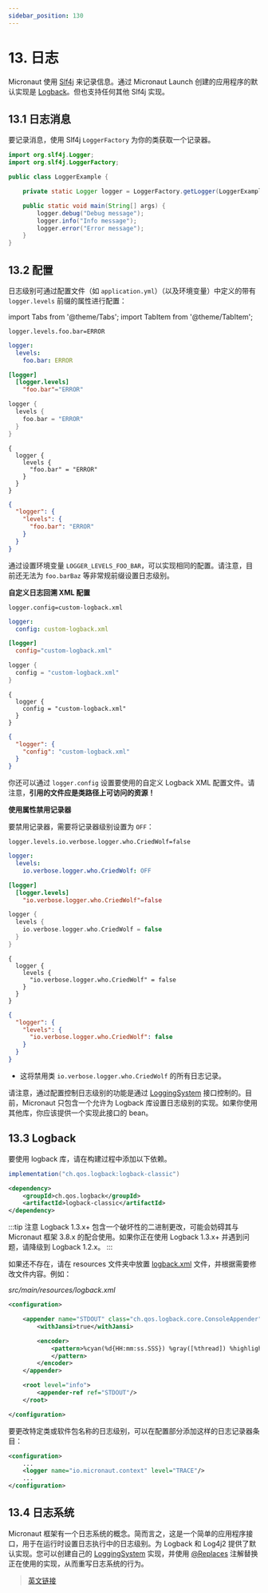 ```yaml
---
sidebar_position: 130
---
```


# 13. 日志

Micronaut 使用 [Slf4j](https://www.slf4j.org/) 来记录信息。通过 Micronaut Launch 创建的应用程序的默认实现是 [Logback](https://logback.qos.ch/)。但也支持任何其他 Slf4j 实现。

## 13.1 日志消息

要记录消息，使用 Slf4j `LoggerFactory` 为你的类获取一个记录器。

```java
import org.slf4j.Logger;
import org.slf4j.LoggerFactory;

public class LoggerExample {

    private static Logger logger = LoggerFactory.getLogger(LoggerExample.class);

    public static void main(String[] args) {
        logger.debug("Debug message");
        logger.info("Info message");
        logger.error("Error message");
    }
}
```

## 13.2 配置

日志级别可通过配置文件（如 `application.yml`）（以及环境变量）中定义的带有 `logger.levels` 前缀的属性进行配置：

import Tabs from '@theme/Tabs';
import TabItem from '@theme/TabItem';

<Tabs>
  <TabItem value="Properties" label="Properties">

```properties
logger.levels.foo.bar=ERROR
```

  </TabItem>
  <TabItem value="Yaml" label="Yaml">

```yaml
logger:
  levels:
    foo.bar: ERROR
```

  </TabItem>
    <TabItem value="Toml" label="Toml">

```toml
[logger]
  [logger.levels]
    "foo.bar"="ERROR"
```

  </TabItem>
    <TabItem value="Groovy" label="Groovy">

```groovy
logger {
  levels {
    foo.bar = "ERROR"
  }
}
```

  </TabItem>
    <TabItem value="Hoon" label="Hoon">

```hocon
{
  logger {
    levels {
      "foo.bar" = "ERROR"
    }
  }
}
```

  </TabItem>
    <TabItem value="JSON" label="JSON">

```json
{
  "logger": {
    "levels": {
      "foo.bar": "ERROR"
    }
  }
}
```

  </TabItem>
</Tabs>

通过设置环境变量 `LOGGER_LEVELS_FOO_BAR`，可以实现相同的配置。请注意，目前还无法为 `foo.barBaz` 等非常规前缀设置日志级别。

**自定义日志回溯 XML 配置**

<Tabs>
  <TabItem value="Properties" label="Properties">

```properties
logger.config=custom-logback.xml
```

  </TabItem>
  <TabItem value="Yaml" label="Yaml">

```yaml
logger:
  config: custom-logback.xml
```

  </TabItem>
    <TabItem value="Toml" label="Toml">

```toml
[logger]
  config="custom-logback.xml"
```

  </TabItem>
    <TabItem value="Groovy" label="Groovy">

```groovy
logger {
  config = "custom-logback.xml"
}
```

  </TabItem>
    <TabItem value="Hoon" label="Hoon">

```hocon
{
  logger {
    config = "custom-logback.xml"
  }
}
```

  </TabItem>
    <TabItem value="JSON" label="JSON">

```json
{
  "logger": {
    "config": "custom-logback.xml"
  }
}
```

  </TabItem>
</Tabs>

你还可以通过 `logger.config` 设置要使用的自定义 Logback XML 配置文件。请注意，**引用的文件应是类路径上可访问的资源！**

**使用属性禁用记录器**

要禁用记录器，需要将记录器级别设置为 `OFF`：

<Tabs>
  <TabItem value="Properties" label="Properties">

```properties
logger.levels.io.verbose.logger.who.CriedWolf=false
```

  </TabItem>
  <TabItem value="Yaml" label="Yaml">

```yaml
logger:
  levels:
    io.verbose.logger.who.CriedWolf: OFF
```

  </TabItem>
    <TabItem value="Toml" label="Toml">

```toml
[logger]
  [logger.levels]
    "io.verbose.logger.who.CriedWolf"=false
```

  </TabItem>
    <TabItem value="Groovy" label="Groovy">

```groovy
logger {
  levels {
    io.verbose.logger.who.CriedWolf = false
  }
}
```

  </TabItem>
    <TabItem value="Hoon" label="Hoon">

```hocon
{
  logger {
    levels {
      "io.verbose.logger.who.CriedWolf" = false
    }
  }
}
```

  </TabItem>
    <TabItem value="JSON" label="JSON">

```json
{
  "logger": {
    "levels": {
      "io.verbose.logger.who.CriedWolf": false
    }
  }
}
```

  </TabItem>
</Tabs>

- 这将禁用类 `io.verbose.logger.who.CriedWolf` 的所有日志记录。

请注意，通过配置控制日志级别的功能是通过 [LoggingSystem](https://micronaut-projects.github.io/micronaut-docs-mn3/3.9.4/api/io/micronaut/logging/LoggingSystem.html) 接口控制的。目前，Micronaut 只包含一个允许为 Logback 库设置日志级别的实现。如果你使用其他库，你应该提供一个实现此接口的 bean。

## 13.3 Logback

要使用 logback 库，请在构建过程中添加以下依赖。

<Tabs>
  <TabItem value="Gradle" label="Gradle">

```groovy
implementation("ch.qos.logback:logback-classic")
```

  </TabItem>
  <TabItem value="Maven" label="Maven">

```xml
<dependency>
    <groupId>ch.qos.logback</groupId>
    <artifactId>logback-classic</artifactId>
</dependency>
```

  </TabItem>
</Tabs>

:::tip 注意
Logback 1.3.x+ 包含一个破坏性的二进制更改，可能会妨碍其与 Micronaut 框架 3.8.x 的配合使用。如果你正在使用 Logback 1.3.x+ 并遇到问题，请降级到 Logback 1.2.x。
:::

如果还不存在，请在 resources 文件夹中放置 [logback.xml](https://logback.qos.ch/manual/configuration.html) 文件，并根据需要修改文件内容。例如：

*src/main/resources/logback.xml*

```xml
<configuration>

    <appender name="STDOUT" class="ch.qos.logback.core.ConsoleAppender">
        <withJansi>true</withJansi>

        <encoder>
            <pattern>%cyan(%d{HH:mm:ss.SSS}) %gray([%thread]) %highlight(%-5level) %magenta(%logger{36}) - %msg%n
            </pattern>
        </encoder>
    </appender>

    <root level="info">
        <appender-ref ref="STDOUT"/>
    </root>

</configuration>
```

要更改特定类或软件包名称的日志级别，可以在配置部分添加这样的日志记录器条目：

```xml
<configuration>
    ...
    <logger name="io.micronaut.context" level="TRACE"/>
    ...
</configuration>
```

## 13.4 日志系统

Micronaut 框架有一个日志系统的概念。简而言之，这是一个简单的应用程序接口，用于在运行时设置日志执行中的日志级别。为 Logback 和 Log4j2 提供了默认实现。您可以创建自己的 [LoggingSystem](https://micronaut-projects.github.io/micronaut-docs-mn3/3.9.4/api/io/micronaut/logging/LoggingSystem.html) 实现，并使用 [@Replaces](https://micronaut-projects.github.io/micronaut-docs-mn3/3.9.4/api/io/micronaut/context/annotation/Replaces.html) 注解替换正在使用的实现，从而重写日志系统的行为。

> [英文链接](https://micronaut-projects.github.io/micronaut-docs-mn3/3.9.4/guide/index.html#logging)
